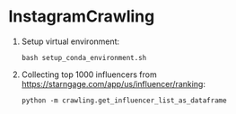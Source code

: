 # InstagramCrawling

1. Setup virtual environment:

    `bash setup_conda_environment.sh`

2. Collecting top 1000 influencers from https://starngage.com/app/us/influencer/ranking: 
    
    `python -m crawling.get_influencer_list_as_dataframe`